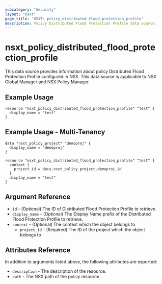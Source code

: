 ```yaml
---
subcategory: "Security"
layout: "nsxt"
page_title: "NSXT: policy_distributed_flood_protection_profile"
description: Policy Distributed Flood Protection Profile data source.
---
```


# nsxt_policy_distributed_flood_protection_profile

This data source provides information about policy Distributed Flood Protection Profile configured in NSX.
This data source is applicable to NSX Global Manager and NSX Policy Manager.

## Example Usage

```hcl
resource "nsxt_policy_distributed_flood_protection_profile" "test" {
  display_name = "test"
}
```

## Example Usage - Multi-Tenancy

```hcl
data "nsxt_policy_project" "demoproj" {
  display_name = "demoproj"
}

resource "nsxt_policy_distributed_flood_protection_profile" "test" {
  context {
    project_id = data.nsxt_policy_project.demoproj.id
  }
  display_name = "test"
}
```

## Argument Reference

* `id` - (Optional) The ID of Distributed Flood Protection Profile to retrieve.
* `display_name` - (Optional) The Display Name prefix of the Distributed Flood Protection Profile to retrieve.
* `context` - (Optional) The context which the object belongs to
    * `project_id` - (Required) The ID of the project which the object belongs to

## Attributes Reference

In addition to arguments listed above, the following attributes are exported:

* `description` - The description of the resource.
* `path` - The NSX path of the policy resource.
